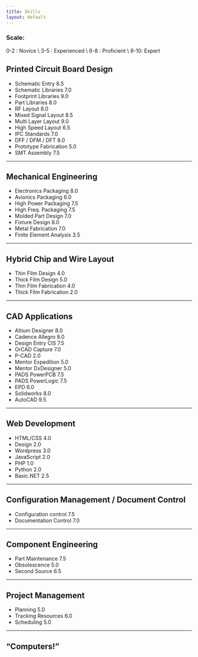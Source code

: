 ```yaml
---
title: Skills
layout: default
---
```


### Scale:
0-2 : Novice \\
3-5 : Experienced \\
6-8 : Proficient \\
8-10: Expert

## Printed Circuit Board Design

- Schematic Entry           <span>8.5</span>
- Schematic Libraries       <span>7.0</span>
- Footprint Libraries       <span>9.0</span>
- Part Libraries            <span>8.0</span>
- RF Layout                 <span>8.0</span>
- Mixed Signal Layout       <span>8.5</span>
- Multi Layer Layout        <span>9.0</span>
- High Speed Layout         <span>6.5</span>
- IPC Standards             <span>7.0</span>
- DFF / DFM / DFT           <span>8.0</span>
- Prototype Fabrication     <span>5.0</span>
- SMT Assembly              <span>7.5</span>

<hr />

## Mechanical Engineering

- Electronics Packaging     <span>8.0</span>
- Avionics Packaging        <span>6.0</span>
- High Power Packaging      <span>7.5</span>
- High Freq. Packaging      <span>7.5</span>
- Molded Part Design        <span>7.0</span>
- Fixture Design            <span>8.0</span>
- Metal Fabrication         <span>7.0</span>
- Finite Element Analysis   <span>3.5</span>

<hr />

## Hybrid Chip and Wire Layout

- Thin Film Design          <span>4.0</span>
- Thick Film Design         <span>5.0</span>
- Thin Film Fabrication     <span>4.0</span>
- Thick Film Fabrication    <span>2.0</span>

<hr />

## CAD Applications

- Altium Designer           <span>8.0</span>
- Cadence Allegro           <span>8.0</span>
- Design Entry CIS          <span>7.5</span>
- OrCAD Capture             <span>7.0</span>
- P-CAD                     <span>2.0</span>
- Mentor Expedition         <span>5.0</span>
- Mentor DxDesigner         <span>5.0</span>
- PADS PowerPCB             <span>7.5</span>
- PADS PowerLogic           <span>7.5</span>
- EPD                       <span>6.0</span>
- Solidworks                <span>8.0</span>
- AutoCAD                   <span>9.5</span>

<hr />

## Web Development

- HTML/CSS                  <span>4.0</span>
- Design                    <span>2.0</span>
- Wordpress                 <span>3.0</span>
- JavaScript                <span>2.0</span>
- PHP                       <span>1.0</span>
- Python                    <span>2.0</span>
- Basic.NET                 <span>2.5</span>

<hr />

## Configuration Management / Document Control

- Configuration control     <span>7.5</span>
- Documentation Control     <span>7.0</span>

<hr />

## Component Engineering

- Part Maintenance          <span>7.5</span>
- Obsolescence              <span>5.0</span>
- Second Source             <span>6.5</span>

<hr />

## Project Management

- Planning                  <span>5.0</span>
- Tracking Resources        <span>6.0</span>
- Scheduling                <span>5.0</span>

<hr />

## “Computers!”


